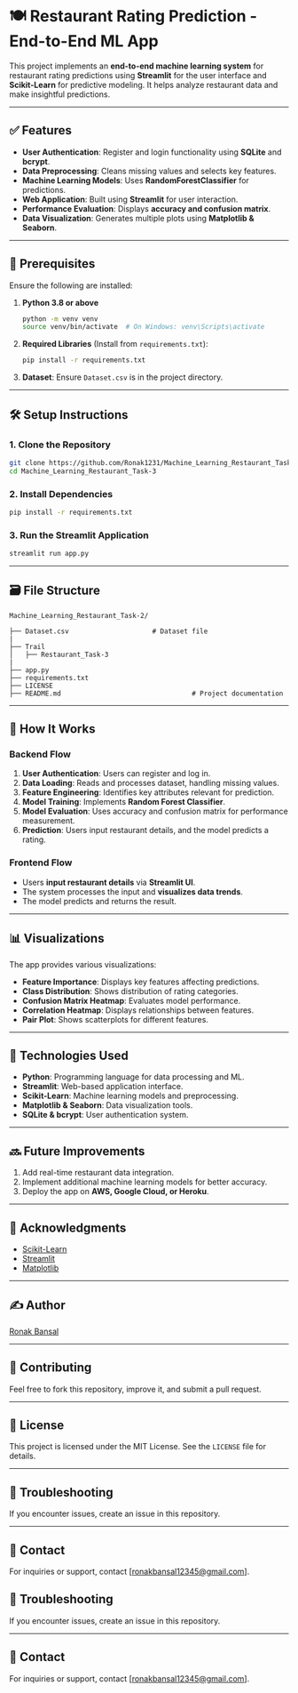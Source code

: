 # 🍽️ Restaurant Rating Prediction - End-to-End ML App

This project implements an **end-to-end machine learning system** for restaurant rating predictions using **Streamlit** for the user interface and **Scikit-Learn** for predictive modeling. It helps analyze restaurant data and make insightful predictions.

---

## ✅ Features

- **User Authentication**: Register and login functionality using **SQLite** and **bcrypt**.
- **Data Preprocessing**: Cleans missing values and selects key features.
- **Machine Learning Models**: Uses **RandomForestClassifier** for predictions.
- **Web Application**: Built using **Streamlit** for user interaction.
- **Performance Evaluation**: Displays **accuracy and confusion matrix**.
- **Data Visualization**: Generates multiple plots using **Matplotlib & Seaborn**.

---

## 📜 Prerequisites

Ensure the following are installed:

1. **Python 3.8 or above**  
   ```sh
   python -m venv venv
   source venv/bin/activate  # On Windows: venv\Scripts\activate
   ```
2. **Required Libraries** (Install from `requirements.txt`):
   ```sh
   pip install -r requirements.txt
   ```
3. **Dataset**: Ensure `Dataset.csv` is in the project directory.

---

## 🛠 Setup Instructions

### 1. Clone the Repository

```sh
git clone https://github.com/Ronak1231/Machine_Learning_Restaurant_Task-3.git
cd Machine_Learning_Restaurant_Task-3
```

### 2. Install Dependencies

```sh
pip install -r requirements.txt
```

### 3. Run the Streamlit Application

```sh
streamlit run app.py
```

---

## 🗃️ File Structure

```
Machine_Learning_Restaurant_Task-2/

├── Dataset.csv                     # Dataset file
|
├── Trail
│   ├── Restaurant_Task-3
|
├── app.py
├── requirements.txt
├── LICENSE
├── README.md                                 # Project documentation
```

---

## 🤷 How It Works

### Backend Flow

1. **User Authentication**: Users can register and log in.
2. **Data Loading**: Reads and processes dataset, handling missing values.
3. **Feature Engineering**: Identifies key attributes relevant for prediction.
4. **Model Training**: Implements **Random Forest Classifier**.
5. **Model Evaluation**: Uses accuracy and confusion matrix for performance measurement.
6. **Prediction**: Users input restaurant details, and the model predicts a rating.

### Frontend Flow

- Users **input restaurant details** via **Streamlit UI**.
- The system processes the input and **visualizes data trends**.
- The model predicts and returns the result.

---

## 📊 Visualizations

The app provides various visualizations:

- **Feature Importance**: Displays key features affecting predictions.
- **Class Distribution**: Shows distribution of rating categories.
- **Confusion Matrix Heatmap**: Evaluates model performance.
- **Correlation Heatmap**: Displays relationships between features.
- **Pair Plot**: Shows scatterplots for different features.

---

## 🤖 Technologies Used

- **Python**: Programming language for data processing and ML.
- **Streamlit**: Web-based application interface.
- **Scikit-Learn**: Machine learning models and preprocessing.
- **Matplotlib & Seaborn**: Data visualization tools.
- **SQLite & bcrypt**: User authentication system.

---

## 🔜 Future Improvements

1. Add real-time restaurant data integration.
2. Implement additional machine learning models for better accuracy.
3. Deploy the app on **AWS, Google Cloud, or Heroku**.

---

## 🤝 Acknowledgments

- [Scikit-Learn](https://scikit-learn.org/)
- [Streamlit](https://streamlit.io/)
- [Matplotlib](https://matplotlib.org/)

---

## ✍️ Author  
[Ronak Bansal](https://github.com/Ronak1231)

---

## 🙌 Contributing  
Feel free to fork this repository, improve it, and submit a pull request.

---

## 📜 License

This project is licensed under the MIT License. See the `LICENSE` file for details.

---

## 🐛 Troubleshooting  
If you encounter issues, create an issue in this repository.

---

## 📧 Contact  
For inquiries or support, contact [ronakbansal12345@gmail.com].

## 🐛 Troubleshooting  
If you encounter issues, create an issue in this repository.

---

## 📧 Contact  
For inquiries or support, contact [ronakbansal12345@gmail.com].
